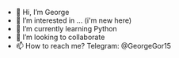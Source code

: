 - 👋 Hi, I’m George
- 👀 I’m interested in ... (i'm new here)
- 🌱 I’m currently learning Python
- 💞️ I’m looking to collaborate
- 📫 How to reach me? Telegram: @GeorgeGor15

<!---
GeorgeGor15/GeorgeGor15 is a ✨ special ✨ repository because its `README.md` (this file) appears on your GitHub profile.
You can click the Preview link to take a look at your changes.
--->
